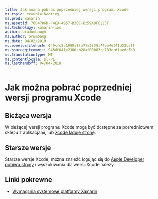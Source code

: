 ```yaml
---
title: Jak można pobrać poprzedniej wersji programu Xcode
ms.topic: troubleshooting
ms.prod: xamarin
ms.assetid: 76D47B6D-F4E9-4957-B30C-B259A8FB125F
ms.technology: xamarin-ios
author: bradumbaugh
ms.author: brumbaug
ms.date: 04/02/2018
ms.openlocfilehash: 040c4c3a1858a8fa74a2338a74be4d941d32bb85
ms.sourcegitcommit: 945df041e2180cb20af08b83cc703ecd1aedc6b0
ms.translationtype: MT
ms.contentlocale: pl-PL
ms.lasthandoff: 04/04/2018
---
```

# <a name="how-can-i-download-a-previous-version-of-xcode"></a>Jak można pobrać poprzedniej wersji programu Xcode

## <a name="current-version"></a>Bieżąca wersja

W bieżącej wersji programu Xcode mogą być dostępne za pośrednictwem sklepu z aplikacjami, lub [Xcode ładuje stronę](https://developer.apple.com/xcode/downloads/).

## <a name="older-versions"></a>Starsze wersje

Starsze wersje Xcode, można znaleźć logując się do [Apple Developer pobiera strony](https://developer.apple.com/downloads/) i wyszukiwania dla wersji Xcode należy.

## <a name="related-links"></a>Linki pokrewne
- [Wymagania systemowe platformy Xamarin](~/cross-platform/get-started/requirements.md)
